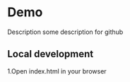 # Demo

Description
some description for github
## Local development

1.Open index.html in your browser

